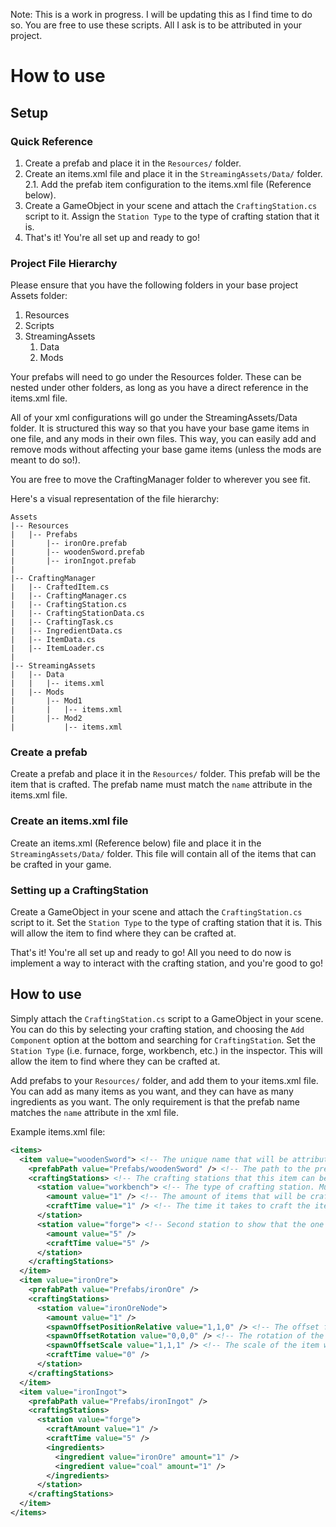 Note: This is a work in progress. I will be updating this as I find time to do so. You are free to use these scripts. All I ask is to be attributed in your project.
# How to use
## Setup
### Quick Reference
1. Create a prefab and place it in the `Resources/` folder.
2. Create an items.xml file and place it in the `StreamingAssets/Data/` folder.
2.1. Add the prefab item configuration to the items.xml file (Reference below).
3. Create a GameObject in your scene and attach the `CraftingStation.cs` script to it. Assign the `Station Type` to the type of crafting station that it is.
4. That's it! You're all set up and ready to go!

### Project File Hierarchy
Please ensure that you have the following folders in your base project Assets folder:
1. Resources
2. Scripts
3. StreamingAssets
    1. Data
    2. Mods

Your prefabs will need to go under the Resources folder. These can be nested under other folders, as long as you have a direct reference in the items.xml file.

All of your xml configurations will go under the StreamingAssets/Data folder. It is structured this way so that you have your base game items in one file, and any mods in their own files. This way, you can easily add and remove mods without affecting your base game items (unless the mods are meant to do so!).

You are free to move the CraftingManager folder to wherever you see fit.

Here's a visual representation of the file hierarchy:
```
Assets
|-- Resources
|   |-- Prefabs
|       |-- ironOre.prefab
|       |-- woodenSword.prefab
|       |-- ironIngot.prefab
|
|-- CraftingManager
|   |-- CraftedItem.cs
|   |-- CraftingManager.cs
|   |-- CraftingStation.cs
|   |-- CraftingStationData.cs
|   |-- CraftingTask.cs
|   |-- IngredientData.cs
|   |-- ItemData.cs
|   |-- ItemLoader.cs
|
|-- StreamingAssets
|   |-- Data
|   |   |-- items.xml
|   |-- Mods
|       |-- Mod1
|       |   |-- items.xml
|       |-- Mod2
|           |-- items.xml
```
### Create a prefab
Create a prefab and place it in the `Resources/` folder. This prefab will be the item that is crafted. The prefab name must match the `name` attribute in the items.xml file.

### Create an items.xml file
Create an items.xml (Reference below) file and place it in the `StreamingAssets/Data/` folder. This file will contain all of the items that can be crafted in your game.

### Setting up a CraftingStation
Create a GameObject in your scene and attach the `CraftingStation.cs` script to it. Set the `Station Type` to the type of crafting station that it is. This will allow the item to find where they can be crafted at.

That's it! You're all set up and ready to go! All you need to do now is implement a way to interact with the crafting station, and you're good to go!

## How to use
Simply attach the `CraftingStation.cs` script to a GameObject in your scene. You can do this by selecting your crafting station, and choosing the `Add Component` option at the bottom and searching for `CraftingStation`.
Set the `Station Type` (i.e. furnace, forge, workbench, etc.) in the inspector. This will allow the item to find where they can be crafted at.

Add prefabs to your `Resources/` folder, and add them to your items.xml file. You can add as many items as you want, and they can have as many ingredients as you want. The only requirement is that the prefab name matches the `name` attribute in the xml file.

Example items.xml file:
```xml
<items>
  <item value="woodenSword"> <!-- The unique name that will be attributed to the object -->
    <prefabPath value="Prefabs/woodenSword" /> <!-- The path to the prefab in the Resources folder -->
    <craftingStations> <!-- The crafting stations that this item can be crafted at -->
      <station value="workbench"> <!-- The type of crafting station. Must match what you set for the station type -->
        <amount value="1" /> <!-- The amount of items that will be crafted -->
        <craftTime value="1" /> <!-- The time it takes to craft the item -->
      </station>
      <station value="forge"> <!-- Second station to show that the one object can be crafted at more than one station -->
        <amount value="5" />
        <craftTime value="5" />
      </station>
    </craftingStations>
  </item>
  <item value="ironOre">
    <prefabPath value="Prefabs/ironOre" />
    <craftingStations>
      <station value="ironOreNode">
        <amount value="1" />
        <spawnOffsetPositionRelative value="1,1,0" /> <!-- The offset from the node that the item will spawn at -->
        <spawnOffsetRotation value="0,0,0" /> <!-- The rotation of the item when it spawns -->
        <spawnOffsetScale value="1,1,1" /> <!-- The scale of the item when it spawns -->
        <craftTime value="0" />
      </station>
    </craftingStations>
  </item>
  <item value="ironIngot">
    <prefabPath value="Prefabs/ironIngot" />
    <craftingStations>
      <station value="forge">
        <craftAmount value="1" />
        <craftTime value="5" />
        <ingredients>
          <ingredient value="ironOre" amount="1" />
          <ingredient value="coal" amount="1" />
        </ingredients>
      </station>
    </craftingStations>
  </item>
</items>
```

